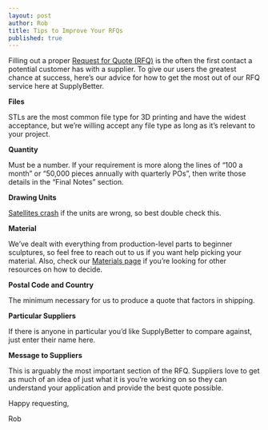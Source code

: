 ```yaml
--- 
layout: post
author: Rob
title: Tips to Improve Your RFQs
published: true
---
```


Filling out a proper [Request for Quote (RFQ)](http://www.supplybetter.com/orders/new) is the often the first contact a potential customer has with a supplier. To give our users the greatest chance at success, here’s our advice for how to get the most out of our RFQ service here at SupplyBetter. 

**Files**

STLs are the most common file type for 3D printing and have the widest acceptance, but we’re willing accept any file type as long as it’s relevant to your project. 

**Quantity**

Must be a number. If your requirement is more along the lines of “100 a month” or “50,000 pieces annually with quarterly POs”, then write those details in the “Final Notes” section.

**Drawing Units**

[Satellites crash](http://en.wikipedia.org/wiki/Mars_Climate_Orbiter) if the units are wrong, so best double check this. 

**Material**

We’ve dealt with everything from production-level parts to beginner sculptures, so feel free to reach out to us if you want help picking your material. Also, check our [Materials page](http://www.supplybetter.com/materials) if you’re looking for other resources on how to decide. 

**Postal Code and Country**

The minimum necessary for us to produce a quote that factors in shipping. 

**Particular Suppliers**

If there is anyone in particular you’d like SupplyBetter to compare against, just enter their name here. 

**Message to Suppliers**

This is arguably the most important section of the RFQ. Suppliers love to get as much of an idea of just what it is you’re working on so they can understand your application and provide the best quote possible. 

Happy requesting,

Rob
